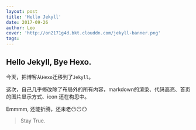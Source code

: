 ```yaml
---
layout: post
title: 'Hello Jekyll'
date: 2017-09-26
author: Leo
cover: 'http://on2171g4d.bkt.clouddn.com/jekyll-banner.png'
tags:
---
```


## Hello Jekyll, Bye Hexo.

今天，把博客从`Hexo`迁移到了`Jekyll`。

这次，自己几乎修改除了布局外的所有内容，markdown的渲染、代码高亮、首页的图片显示方式、icon 还在构思中。

Emmmm, 还能折腾，还未老😶😶😶

> Stay True.


